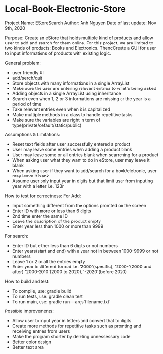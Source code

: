 # Local-Book-Electronic-Store

Project Name: EStoreSearch
Author: Anh Nguyen
Date of last update: Nov 9th, 2020

Purpose: Create an eStore that holds multiple kind of products and allow user to add 
and search for them online. For this project, we are limited to two kinds of products:
Books and Electronics. ThencCreate a GUI for user to input informations of products with existing logic. 

General problem: 
- user friendly UI
- add/serch/quit
- Store objects with many informations in a single ArrayList
- Make sure the user are entering relevant entries to what's being asked
- Adding objects in a single ArrayList using inheritance 
- Search even when 1, 2 or 3 informations are missing or the year is a period of time
- Take relevant entries even when it is capitalized
- Make multiple methods in a class to handle repetitive tasks
- Make sure the variables are right in term of type(private/default/static/public)

Assumptions & Limitations:
- Reset text fields after user successfully entered a product
- User may leave some entries when adding a product blank
- User may leave some or all entries blank when searrching for a product
- When asking user what they want to do in eStore, user may leave it blank
- When asking user if they want to add/search for a book/eletronic, user may leave it blank
- Assume user only input year in digits but that limit user from inputing year with a letter i.e. 123r

How to test for correctness:
For Add:
- Input something different from the options promted on the screen
- Enter ID with more or less than 6 digits 
- 2nd time enter the same ID 
- Leave the description of the product empty
- Enter year less than 1000 or more than 9999

For search:
- Enter ID but either less than 6 digits or not numbers
- Enter years(start and end) with a year not in between 1000-9999 or not numbers
- Leave 1 or 2 or all the entries empty
- Enter year in different format i.e. '2000'(specific), '2000-'(2000 and after)
'2000-2010'(2000 to 2020), '-2020'(before 2020)


How to build and test:
- To compile, use: gradle build
- To run tests, use: gradle clean test
- To run main, use: gradle run --args'filename.txt'

Possible improvements:
- Allow user to input year in letters and convert that to digits
- Create more methods for repetitive tasks such as promting and receiving entries from users
- Make the program shorter by deleting unnessessary code
- Better color design
- Better text area
